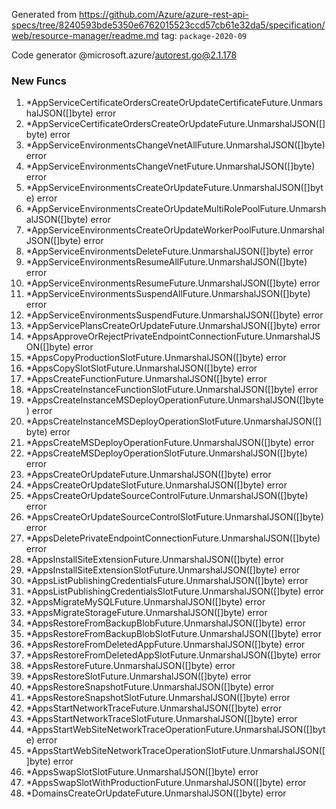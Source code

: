 Generated from https://github.com/Azure/azure-rest-api-specs/tree/8240593bde5350e6762015523ccd57cb61e32da5/specification/web/resource-manager/readme.md tag: `package-2020-09`

Code generator @microsoft.azure/autorest.go@2.1.178


### New Funcs

1. *AppServiceCertificateOrdersCreateOrUpdateCertificateFuture.UnmarshalJSON([]byte) error
1. *AppServiceCertificateOrdersCreateOrUpdateFuture.UnmarshalJSON([]byte) error
1. *AppServiceEnvironmentsChangeVnetAllFuture.UnmarshalJSON([]byte) error
1. *AppServiceEnvironmentsChangeVnetFuture.UnmarshalJSON([]byte) error
1. *AppServiceEnvironmentsCreateOrUpdateFuture.UnmarshalJSON([]byte) error
1. *AppServiceEnvironmentsCreateOrUpdateMultiRolePoolFuture.UnmarshalJSON([]byte) error
1. *AppServiceEnvironmentsCreateOrUpdateWorkerPoolFuture.UnmarshalJSON([]byte) error
1. *AppServiceEnvironmentsDeleteFuture.UnmarshalJSON([]byte) error
1. *AppServiceEnvironmentsResumeAllFuture.UnmarshalJSON([]byte) error
1. *AppServiceEnvironmentsResumeFuture.UnmarshalJSON([]byte) error
1. *AppServiceEnvironmentsSuspendAllFuture.UnmarshalJSON([]byte) error
1. *AppServiceEnvironmentsSuspendFuture.UnmarshalJSON([]byte) error
1. *AppServicePlansCreateOrUpdateFuture.UnmarshalJSON([]byte) error
1. *AppsApproveOrRejectPrivateEndpointConnectionFuture.UnmarshalJSON([]byte) error
1. *AppsCopyProductionSlotFuture.UnmarshalJSON([]byte) error
1. *AppsCopySlotSlotFuture.UnmarshalJSON([]byte) error
1. *AppsCreateFunctionFuture.UnmarshalJSON([]byte) error
1. *AppsCreateInstanceFunctionSlotFuture.UnmarshalJSON([]byte) error
1. *AppsCreateInstanceMSDeployOperationFuture.UnmarshalJSON([]byte) error
1. *AppsCreateInstanceMSDeployOperationSlotFuture.UnmarshalJSON([]byte) error
1. *AppsCreateMSDeployOperationFuture.UnmarshalJSON([]byte) error
1. *AppsCreateMSDeployOperationSlotFuture.UnmarshalJSON([]byte) error
1. *AppsCreateOrUpdateFuture.UnmarshalJSON([]byte) error
1. *AppsCreateOrUpdateSlotFuture.UnmarshalJSON([]byte) error
1. *AppsCreateOrUpdateSourceControlFuture.UnmarshalJSON([]byte) error
1. *AppsCreateOrUpdateSourceControlSlotFuture.UnmarshalJSON([]byte) error
1. *AppsDeletePrivateEndpointConnectionFuture.UnmarshalJSON([]byte) error
1. *AppsInstallSiteExtensionFuture.UnmarshalJSON([]byte) error
1. *AppsInstallSiteExtensionSlotFuture.UnmarshalJSON([]byte) error
1. *AppsListPublishingCredentialsFuture.UnmarshalJSON([]byte) error
1. *AppsListPublishingCredentialsSlotFuture.UnmarshalJSON([]byte) error
1. *AppsMigrateMySQLFuture.UnmarshalJSON([]byte) error
1. *AppsMigrateStorageFuture.UnmarshalJSON([]byte) error
1. *AppsRestoreFromBackupBlobFuture.UnmarshalJSON([]byte) error
1. *AppsRestoreFromBackupBlobSlotFuture.UnmarshalJSON([]byte) error
1. *AppsRestoreFromDeletedAppFuture.UnmarshalJSON([]byte) error
1. *AppsRestoreFromDeletedAppSlotFuture.UnmarshalJSON([]byte) error
1. *AppsRestoreFuture.UnmarshalJSON([]byte) error
1. *AppsRestoreSlotFuture.UnmarshalJSON([]byte) error
1. *AppsRestoreSnapshotFuture.UnmarshalJSON([]byte) error
1. *AppsRestoreSnapshotSlotFuture.UnmarshalJSON([]byte) error
1. *AppsStartNetworkTraceFuture.UnmarshalJSON([]byte) error
1. *AppsStartNetworkTraceSlotFuture.UnmarshalJSON([]byte) error
1. *AppsStartWebSiteNetworkTraceOperationFuture.UnmarshalJSON([]byte) error
1. *AppsStartWebSiteNetworkTraceOperationSlotFuture.UnmarshalJSON([]byte) error
1. *AppsSwapSlotSlotFuture.UnmarshalJSON([]byte) error
1. *AppsSwapSlotWithProductionFuture.UnmarshalJSON([]byte) error
1. *DomainsCreateOrUpdateFuture.UnmarshalJSON([]byte) error
